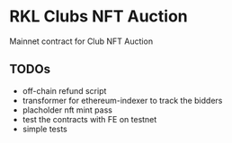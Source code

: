 # RKL Clubs NFT Auction

Mainnet contract for Club NFT Auction

## TODOs

- off-chain refund script
- transformer for ethereum-indexer to track the bidders
- placholder nft mint pass
- test the contracts with FE on testnet
- simple tests
